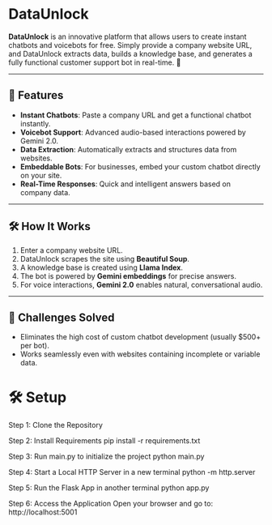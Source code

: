 # DataUnlock

**DataUnlock** is an innovative platform that allows users to create instant chatbots and voicebots for free. Simply provide a company website URL, and DataUnlock extracts data, builds a knowledge base, and generates a fully functional customer support bot in real-time. 🚀

---

## 🌟 Features
- **Instant Chatbots**: Paste a company URL and get a functional chatbot instantly.
- **Voicebot Support**: Advanced audio-based interactions powered by Gemini 2.0.
- **Data Extraction**: Automatically extracts and structures data from websites.
- **Embeddable Bots**: For businesses, embed your custom chatbot directly on your site.
- **Real-Time Responses**: Quick and intelligent answers based on company data.

---

## 🛠 How It Works
1. Enter a company website URL.
2. DataUnlock scrapes the site using **Beautiful Soup**.
3. A knowledge base is created using **Llama Index**.
4. The bot is powered by **Gemini embeddings** for precise answers.
5. For voice interactions, **Gemini 2.0** enables natural, conversational audio.

---

## 🚧 Challenges Solved
- Eliminates the high cost of custom chatbot development (usually $500+ per bot).
- Works seamlessly even with websites containing incomplete or variable data.

# 🛠 Setup

Step 1: Clone the Repository


Step 2: Install Requirements
pip install -r requirements.txt

Step 3: Run main.py to initialize the project
python main.py

Step 4: Start a Local HTTP Server in a new terminal
python -m http.server

Step 5: Run the Flask App in another terminal
python app.py

Step 6: Access the Application
Open your browser and go to:
http://localhost:5001

